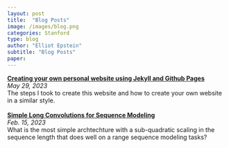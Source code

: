 ```yaml
---
layout: post
title:  "Blog Posts"
image: /images/blog.png
categories: Stanford
type: blog
author: "Elliot Epstein"
subtitle: "Blog Posts"
paper: 
---
```

[**Creating your own personal website using Jekyll and Github Pages**](https://github.com/Elliotepsteino/Elliotepsteino.github.io) <br>
*May 29, 2023* <br>
The steps I took to create this website and how to create your own website in a similar style.
<br>
<br>
[**Simple Long Convolutions for Sequence Modeling**](https://hazyresearch.stanford.edu/blog/2023-02-15-long-convs) <br>
*Feb. 15, 2023* <br>
What is the most simple archtechture with a sub-quadratic scaling in the sequence length that does well on a range sequence modeling tasks?
<br>
<!--
<br>
[**Test**](./blog_posts/test.html) <br>
*Feb. 15, 2023* <br>
Description...
<br>
<br>
-->
